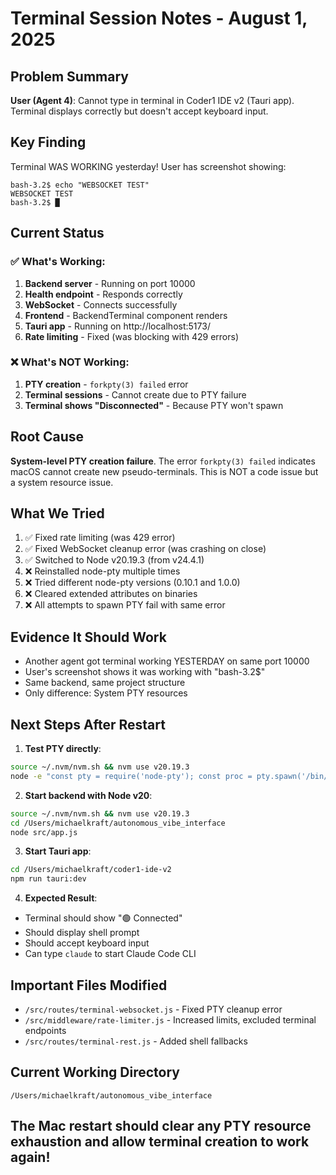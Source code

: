 # Terminal Session Notes - August 1, 2025

## Problem Summary
**User (Agent 4)**: Cannot type in terminal in Coder1 IDE v2 (Tauri app). Terminal displays correctly but doesn't accept keyboard input.

## Key Finding
Terminal WAS WORKING yesterday! User has screenshot showing:
```
bash-3.2$ echo "WEBSOCKET TEST"
WEBSOCKET TEST
bash-3.2$ █
```

## Current Status

### ✅ What's Working:
1. **Backend server** - Running on port 10000
2. **Health endpoint** - Responds correctly
3. **WebSocket** - Connects successfully
4. **Frontend** - BackendTerminal component renders
5. **Tauri app** - Running on http://localhost:5173/
6. **Rate limiting** - Fixed (was blocking with 429 errors)

### ❌ What's NOT Working:
1. **PTY creation** - `forkpty(3) failed` error
2. **Terminal sessions** - Cannot create due to PTY failure
3. **Terminal shows "Disconnected"** - Because PTY won't spawn

## Root Cause
**System-level PTY creation failure**. The error `forkpty(3) failed` indicates macOS cannot create new pseudo-terminals. This is NOT a code issue but a system resource issue.

## What We Tried
1. ✅ Fixed rate limiting (was 429 error)
2. ✅ Fixed WebSocket cleanup error (was crashing on close)
3. ✅ Switched to Node v20.19.3 (from v24.4.1)
4. ❌ Reinstalled node-pty multiple times
5. ❌ Tried different node-pty versions (0.10.1 and 1.0.0)
6. ❌ Cleared extended attributes on binaries
7. ❌ All attempts to spawn PTY fail with same error

## Evidence It Should Work
- Another agent got terminal working YESTERDAY on same port 10000
- User's screenshot shows it was working with "bash-3.2$"
- Same backend, same project structure
- Only difference: System PTY resources

## Next Steps After Restart

1. **Test PTY directly**:
```bash
source ~/.nvm/nvm.sh && nvm use v20.19.3
node -e "const pty = require('node-pty'); const proc = pty.spawn('/bin/sh', []); console.log('PTY works! PID:', proc.pid); proc.kill();"
```

2. **Start backend with Node v20**:
```bash
source ~/.nvm/nvm.sh && nvm use v20.19.3
cd /Users/michaelkraft/autonomous_vibe_interface
node src/app.js
```

3. **Start Tauri app**:
```bash
cd /Users/michaelkraft/coder1-ide-v2
npm run tauri:dev
```

4. **Expected Result**:
- Terminal should show "🟢 Connected"
- Should display shell prompt
- Should accept keyboard input
- Can type `claude` to start Claude Code CLI

## Important Files Modified
- `/src/routes/terminal-websocket.js` - Fixed PTY cleanup error
- `/src/middleware/rate-limiter.js` - Increased limits, excluded terminal endpoints
- `/src/routes/terminal-rest.js` - Added shell fallbacks

## Current Working Directory
`/Users/michaelkraft/autonomous_vibe_interface`

## The Mac restart should clear any PTY resource exhaustion and allow terminal creation to work again!